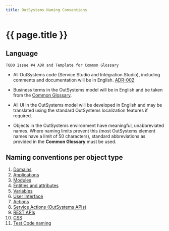 ```yaml
---
title: OutSystems Naming Conventions
---
```

# {{ page.title }}

## Language

    TODO Issue #4 ADR and Template for Common Glossary

* All OutSystems code (Service Studio and Integration Studio), including comments and documentation will be in English. [ADR-002](adr\ADR-002-standard-language-is-English.html)
* Business terms in the OutSystems model will be in English and be taken from the [Common Glossary](../common-glossary-template.html).

* All UI in the OutSystems model will be developed in English and may be translated using the standard OutSystems localization features if required.
* Objects in the OutSystems environment have meaningful, unabbreviated names. Where naming limits prevent this (most OutSystems element names have a limit of 50 characters), standard abbreviations as provided in the **Common Glossary** must be used.

## Naming conventions per object type

1. [Domains](..\naming\domain-naming.md)
1. [Applications](..\naming\application-naming.md)
1. [Modules](..\naming\module-naming.html)
1. [Entities and attributes](..\naming\entity-naming.html)
1. [Variables](..\naming\variable-naming.html)
1. [User Interface](..\naming\user-interface-naming.html)
1. [Actions](..\naming\action-naming.html)
1. [Service Actions (OutSystems APIs)](..\naming\service-action-naming.html)
1. [REST APIs](..\naming\rest-api-naming.html)
1. [CSS](..\naming\css-naming.html)
1. [Test Code naming](..\naming\test-code-naming.html)
